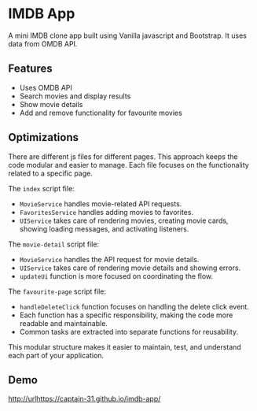 
# IMDB App

A mini IMDB clone app built using Vanilla javascript and Bootstrap. It uses data from OMDB API.

## Features

- Uses OMDB API
- Search movies and display results 
- Show movie details
- Add and remove functionality for favourite movies 


## Optimizations

There are different js files for different pages. This approach keeps the code modular and easier to manage. Each file focuses on the functionality related to a specific page.

The `index` script file:

- `MovieService` handles movie-related API requests.
- `FavoritesService` handles adding movies to favorites.
- `UIService` takes care of rendering movies, creating movie cards, showing loading messages, and activating listeners.


The `movie-detail` script file:

- `MovieService` handles the API request for movie details.
- `UIService` takes care of rendering movie details and showing errors.
- `updateUi` function is more focused on coordinating the flow.


The `favourite-page` script file:

- `handleDeleteClick` function focuses on handling the delete click event.
- Each function has a specific responsibility, making the code more readable and maintainable.
- Common tasks are extracted into separate functions for reusability.


This modular structure makes it easier to maintain, test, and understand each part of your application.


## Demo

[http://url](https://captain-31.github.io/imdb-app/)https://captain-31.github.io/imdb-app/

